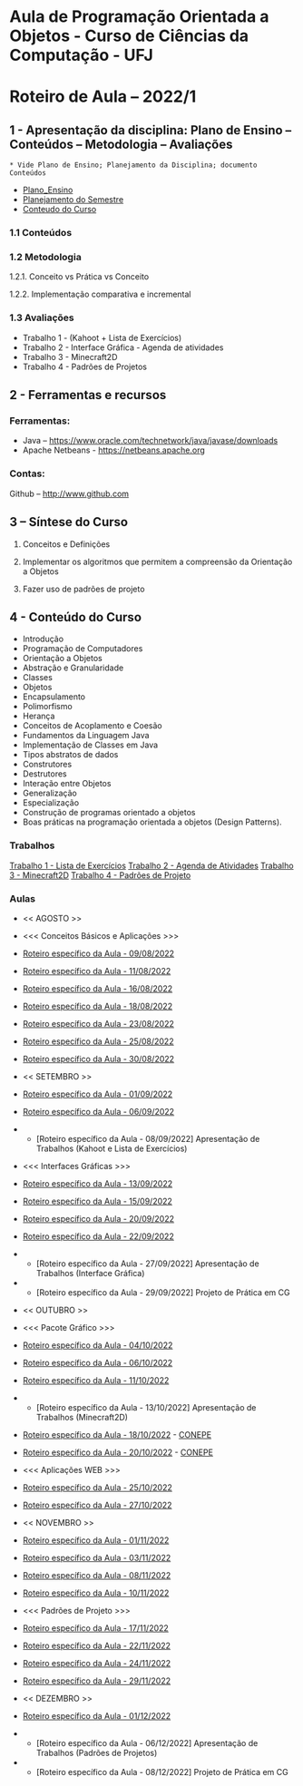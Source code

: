 # Aula de Programação Orientada a Objetos - Curso de Ciências da Computação - UFJ
# Roteiro de Aula – 2022/1

## 1 - Apresentação da disciplina: Plano de Ensino – Conteúdos – Metodologia – Avaliações
	* Vide Plano de Ensino; Planejamento da Disciplina; documento Conteúdos
	
- [Plano_Ensino](https://github.com/marcoswagner-commits/aulapoo/files/9264140/Plano_Ensino_POO_2022.pdf)
- [Planejamento do Semestre](https://github.com/marcoswagner-commits/aulapoo/files/9264141/Planejamento.do.Semestre_2022_POO.pdf)
- [Conteudo do Curso](https://github.com/marcoswagner-commits/aulapoo/files/9268887/Conteudo_POO.pdf)


### 1.1 Conteúdos



### 1.2 Metodologia

1.2.1. Conceito vs Prática vs Conceito

1.2.2. Implementação comparativa e incremental

### 1.3 Avaliações
- Trabalho 1 - (Kahoot + Lista de Exercícios)
- Trabalho 2 - Interface Gráfica - Agenda de atividades
- Trabalho 3 - Minecraft2D
- Trabalho 4 - Padrões de Projetos 

## 2  - Ferramentas e recursos

### Ferramentas:
- Java – https://www.oracle.com/technetwork/java/javase/downloads 
- Apache Netbeans - https://netbeans.apache.org

### Contas:
Github – http://www.github.com 


## 3 – Síntese do Curso

1. Conceitos e Definições 

2. Implementar os algoritmos que permitem a compreensão da Orientação a Objetos

3. Fazer uso de padrões de projeto


## 4 - Conteúdo do Curso
- Introdução
- Programação de Computadores
- Orientação a Objetos
- Abstração e Granularidade
- Classes
- Objetos
- Encapsulamento
- Polimorfismo
- Herança
- Conceitos de Acoplamento e Coesão
- Fundamentos da Linguagem Java
- Implementação de Classes em Java
- Tipos abstratos de dados
- Construtores
- Destrutores
- Interação entre Objetos
- Generalização
- Especialização
- Construção de programas orientado a objetos
- Boas práticas na programação orientada a objetos (Design Patterns).



### Trabalhos
[Trabalho 1 - Lista de Exercícios](https://github.com/marcoswagner-commits/aulapoo/files/9262089/Trabalho.1.-.POO.pdf)
[Trabalho 2 - Agenda de Atividades](https://github.com/marcoswagner-commits/aulapoo/files/9262088/Trabalho.2.-.POO.pdf)
[Trabalho 3 - Minecraft2D](https://github.com/marcoswagner-commits/aulapoo/files/9262256/Trabalho.3.-.POO.pdf)
[Trabalho 4 - Padrões de Projeto](https://github.com/marcoswagner-commits/aulapoo/files/9262254/Trabalho.4.-.POO.pdf)



### Aulas

- << AGOSTO >>
- <<< Conceitos Básicos e Aplicações >>>
- [Roteiro específico da Aula - 09/08/2022](aula01.md)
- [Roteiro específico da Aula - 11/08/2022](aula02.md)
- [Roteiro específico da Aula - 16/08/2022](aula03.md)
- [Roteiro específico da Aula - 18/08/2022](aula04.md)
- [Roteiro específico da Aula - 23/08/2022](aula05.md)
- [Roteiro específico da Aula - 25/08/2022](aula06.md)
- [Roteiro específico da Aula - 30/08/2022](aula07.md)


- << SETEMBRO >>
- [Roteiro específico da Aula - 01/09/2022](aula08.md)
- [Roteiro específico da Aula - 06/09/2022](aula09.md)
- - [Roteiro específico da Aula - 08/09/2022] Apresentação de Trabalhos (Kahoot e Lista de Exercícios)
- <<< Interfaces Gráficas >>>
- [Roteiro específico da Aula - 13/09/2022](aula11.md)
- [Roteiro específico da Aula - 15/09/2022](aula12.md)
- [Roteiro específico da Aula - 20/09/2022](aula13.md)
- [Roteiro específico da Aula - 22/09/2022](aula14.md)
- - [Roteiro específico da Aula - 27/09/2022] Apresentação de Trabalhos (Interface Gráfica)
- - [Roteiro específico da Aula - 29/09/2022] Projeto de Prática em CG


- << OUTUBRO >>
- <<< Pacote Gráfico >>>
- [Roteiro específico da Aula - 04/10/2022](aula17.md)
- [Roteiro específico da Aula - 06/10/2022](aula18.md)
- [Roteiro específico da Aula - 11/10/2022](aula19.md)
- - [Roteiro específico da Aula - 13/10/2022] Apresentação de Trabalhos (Minecraft2D)
- [Roteiro específico da Aula - 18/10/2022](aula20.md) - [CONEPE](https://conepe.ufj.edu.br)
- [Roteiro específico da Aula - 20/10/2022](aula20.md) - [CONEPE](https://conepe.ufj.edu.br)
- <<< Aplicações WEB >>>
- [Roteiro específico da Aula - 25/10/2022](aula20.md)
- [Roteiro específico da Aula - 27/10/2022](aula20.md)


- << NOVEMBRO >>
- [Roteiro específico da Aula - 01/11/2022](aula20.md)
- [Roteiro específico da Aula - 03/11/2022](aula20.md)
- [Roteiro específico da Aula - 08/11/2022](aula20.md)
- [Roteiro específico da Aula - 10/11/2022](aula20.md)
- <<< Padrões de Projeto >>>
- [Roteiro específico da Aula - 17/11/2022](aula21.md)
- [Roteiro específico da Aula - 22/11/2022](aula21.md)
- [Roteiro específico da Aula - 24/11/2022](aula21.md)
- [Roteiro específico da Aula - 29/11/2022](aula21.md)


- << DEZEMBRO >>
- [Roteiro específico da Aula - 01/12/2022](aula21.md)
- - [Roteiro específico da Aula - 06/12/2022] Apresentação de Trabalhos (Padrões de Projetos)
- - [Roteiro específico da Aula - 08/12/2022] Projeto de Prática em CG



